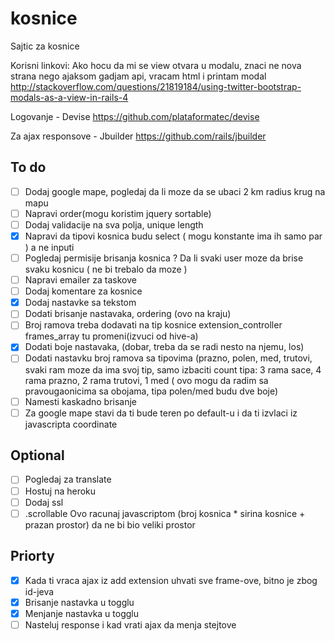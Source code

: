 # kosnice
Sajtic za kosnice

Korisni linkovi:
Ako hocu da mi se view otvara u modalu, znaci ne nova strana nego ajaksom gadjam api, vracam html i printam modal
http://stackoverflow.com/questions/21819184/using-twitter-bootstrap-modals-as-a-view-in-rails-4

Logovanje - Devise
https://github.com/plataformatec/devise

Za ajax responsove - Jbuilder
https://github.com/rails/jbuilder

## To do
- [ ] Dodaj google mape, pogledaj da li moze da se ubaci 2 km radius krug na mapu
- [ ] Napravi order(mogu koristim jquery sortable)
- [ ] Dodaj validacije na sva polja, unique length
- [x] Napravi da tipovi kosnica budu select ( mogu konstante ima ih samo par ) a ne inputi
- [ ] Pogledaj permisije brisanja kosnica ? Da li svaki user moze da brise svaku kosnicu ( ne bi trebalo da moze )
- [ ] Napravi emailer za taskove
- [ ] Dodaj komentare za kosnice
- [x] Dodaj nastavke sa tekstom
- [ ] Dodati brisanje nastavaka, ordering (ovo na kraju)
- [ ] Broj ramova treba dodavati na tip kosnice extension_controller frames_array tu promeni(izvuci od hive-a)
- [x] Dodati boje nastavaka, (dobar, treba da se radi nesto na njemu, los)
- [ ] Dodati nastavku broj ramova sa tipovima (prazno, polen, med, trutovi, svaki ram moze da ima svoj tip, samo izbaciti count
tipa: 3 rama sace, 4 rama prazno, 2 rama trutovi, 1 med ( ovo mogu da radim sa pravougaonicima sa obojama, tipa polen/med budu dve boje)
- [ ] Namesti kaskadno brisanje
- [ ] Za google mape stavi da ti bude teren po default-u i da ti izvlaci iz javascripta coordinate

## Optional
- [ ] Pogledaj za translate
- [ ] Hostuj na heroku
- [ ] Dodaj ssl
- [ ] .scrollable Ovo racunaj javascriptom (broj kosnica * sirina kosnice + prazan prostor) da ne bi bio veliki prostor

## Priorty

- [x] Kada ti vraca ajax iz add extension uhvati sve frame-ove, bitno je zbog id-jeva
- [x] Brisanje nastavka u togglu
- [x] Menjanje nastavka u togglu
- [ ] Nasteluj response i kad vrati ajax da menja stejtove